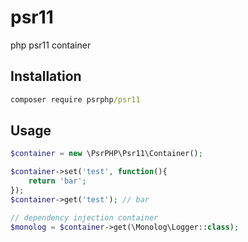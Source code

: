 # psr11

php psr11 container

## Installation

``` cmd
composer require psrphp/psr11
```

## Usage

``` php
$container = new \PsrPHP\Psr11\Container();

$container->set('test', function(){
    return 'bar';
});
$container->get('test'); // bar

// dependency injection container
$monolog = $container->get(\Monolog\Logger::class);
```

